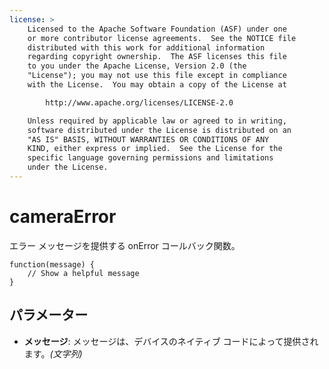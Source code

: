```yaml
---
license: >
    Licensed to the Apache Software Foundation (ASF) under one
    or more contributor license agreements.  See the NOTICE file
    distributed with this work for additional information
    regarding copyright ownership.  The ASF licenses this file
    to you under the Apache License, Version 2.0 (the
    "License"); you may not use this file except in compliance
    with the License.  You may obtain a copy of the License at

        http://www.apache.org/licenses/LICENSE-2.0

    Unless required by applicable law or agreed to in writing,
    software distributed under the License is distributed on an
    "AS IS" BASIS, WITHOUT WARRANTIES OR CONDITIONS OF ANY
    KIND, either express or implied.  See the License for the
    specific language governing permissions and limitations
    under the License.
---
```


# cameraError

エラー メッセージを提供する onError コールバック関数。

    function(message) {
        // Show a helpful message
    }
    

## パラメーター

*   **メッセージ**: メッセージは、デバイスのネイティブ コードによって提供されます。*(文字列)*